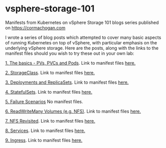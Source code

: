 # vsphere-storage-101

Manifests from Kubernetes on vSphere Storage 101 blogs series published on <https://cormachogan.com>

I wrote a series of blog posts which attempted to cover many basic aspects of running Kubernetes on top of vSphere, with particular emphasis on the underlying vSphere storage. Here are the posts, along with the links to the manifest files should you wish to try these out in your own lab:

<A HREF="https://cormachogan.com/2019/05/30/kubernetes-storage-on-vsphere-101-the-basics-pv-pvc-pod/">1. The basics - PVs, PVCs and Pods</A>. Link to manifest files <A HREF="https://github.com/cormachogan/vsphere-storage-101/tree/master/PV-PVC-POD">here.</A>

<A HREF="https://cormachogan.com/2019/06/04/kubernetes-storage-on-vsphere-101-storageclass/">2. StorageClass</A>. Link to manifest files <A HREF="https://github.com/cormachogan/vsphere-storage-101/tree/master/StorageClass">here.</A>

<A HREF="https://cormachogan.com/2019/06/06/kubernetes-storage-on-vsphere-101-deployments-and-replicasets/">3. Deployments and ReplicaSets</A>. Link to manifest files <A HREF="https://github.com/cormachogan/vsphere-storage-101/tree/master/Deployments-ReplicaSets">here.</A>

<A HREF="https://cormachogan.com/2019/06/06/kubernetes-storage-on-vsphere-101-statefulset/">4. StatefulSets</A>. Link to manifest files <A HREF="https://github.com/cormachogan/vsphere-storage-101/tree/master/StatefulSets"> here.</A>

<A HREF="https://cormachogan.com/2019/06/18/kubernetes-storage-on-vsphere-101-failure-scenarios/">5. Failure Scenarios</A> No manifest files.

<A HREF="https://cormachogan.com/2019/06/20/kubernetes-storage-on-vsphere-101-readwritemany-nfs/">6. ReadWriteMany Volumes (e.g. NFS)</A>. Link to manifest files  <A HREF="https://github.com/cormachogan/vsphere-storage-101/tree/master/ReadWriteMany">here.</A>

<A HREF="https://cormachogan.com/2019/06/27/kubernetes-storage-on-vsphere-101-nfs-revisted/">7. NFS Revisited</A>. Link to manifest files  <A HREF="https://github.com/cormachogan/vsphere-storage-101/tree/master/NFS-External-Service">here.</A>

<A HREF="https://cormachogan.com/2019/06/27/kubernetes-on-vsphere-101-services/">8. Services</A>. Link to manifest files  <A HREF="https://github.com/cormachogan/vsphere-storage-101/tree/master/Services">here.</A>

<A HREF="https://cormachogan.com/2019/07/11/kubernetes-on-vsphere-101-ingress/">9. Ingress</A>. Link to manifest files  <A HREF="https://github.com/cormachogan/vsphere-storage-101/tree/master/Ingress">here.</A>
